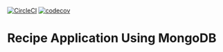 [![CircleCI](https://circleci.com/gh/OlegPod/spring5-mongo-recipe-app/tree/master.svg?style=svg)](https://circleci.com/gh/OlegPod/spring5-mongo-recipe-app/tree/master)
[![codecov](https://codecov.io/gh/OlegPod/spring5-mongo-recipe-app/branch/master/graph/badge.svg)](https://codecov.io/gh/springframeworkguru/spring5-mongo-recipe-app)

# Recipe Application Using MongoDB
